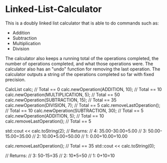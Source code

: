 # Linked-List-Calculator
This is a doubly linked list calculator that is able to do commands such as:
- Addition
- Subtraction
- Multiplication
- Division

The calculator also keeps a running total of the operations completed, the number of operations completed,
and what those operations were. The calculator also has an "undo" function for removing the last operation.
The calculator outputs a string of the operations completed so far with fixed precision.

CalcList calc;                        // Total == 0
calc.newOperation(ADDITION, 10);      // Total == 10
calc.newOperation(MULTIPLICATION, 5); // Total == 50
calc.newOperation(SUBTRACTION, 15); // Total == 35
calc.newOperation(DIVISION, 7); // Total == 5
calc.removeLastOperation(); // Total == 10
calc.newOperation(SUBTRACTION, 30); // Total == 5
calc.newOperation(ADDITION, 5); // Total == 10
calc.removeLastOperation(); // Total == 5

std::cout << calc.toString(2);
// Returns:
// 4: 35.00-30.00=5.00
// 3: 50.00-15.00=35.00
// 2: 10.00*5.00=50.00
// 1: 0.00+10.00=10.00

calc.removeLastOperation(); // Total == 35
std::cout << calc.toString(0);

// Returns:
// 3: 50-15=35
// 2: 10*5=50
// 1: 0+10=10
